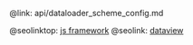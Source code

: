 @link: api/dataloader_scheme_config.md

@seolinktop: [js framework](https://webix.com)
@seolink: [dataview](https://webix.com/widget/dataview/)